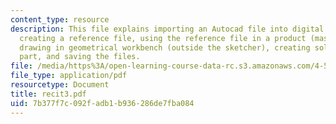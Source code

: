 ```yaml
---
content_type: resource
description: This file explains importing an Autocad file into digital project and
  creating a reference file, using the reference file in a product (master model),
  drawing in geometrical workbench (outside the sketcher), creating solids in a separate
  part, and saving the files.
file: /media/https%3A/open-learning-course-data-rc.s3.amazonaws.com/4-501-architectural-construction-and-computation-fall-2005/7b377f7c092fadb1b936286de7fba084_recit3.pdf
file_type: application/pdf
resourcetype: Document
title: recit3.pdf
uid: 7b377f7c-092f-adb1-b936-286de7fba084
---
```

